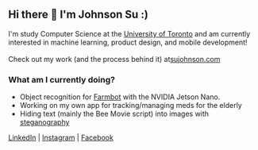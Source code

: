 ## Hi there 👋  I'm Johnson Su :)

I'm study Computer Science at the [University of Toronto](https://www.utsc.utoronto.ca/home/) and am currently interested in machine learning, product design, and mobile development!</br></br>
Check out my work (and the process behind it) at[sujohnson.com](https://sujohnson.com/)

### What am I currently doing?
 -   Object recognition for [Farmbot](https://farm.bot/) with the NVIDIA Jetson Nano.</br>
 -   Working on my own app for tracking/managing meds for the elderly</br>
 -   Hiding text (mainly the Bee Movie script) into images with [steganography](https://en.wikipedia.org/wiki/Steganography)</br>
 
[LinkedIn](https://www.linkedin.com/in/johnson-su/) | [Instagram](https://www.instagram.com/johnson.s.u/) | [Facebook](https://www.facebook.com/CrispyCrunchCapt)


